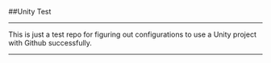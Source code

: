 ##Unity Test

---

This is just a test repo for figuring out configurations to use a Unity project with Github successfully.

---